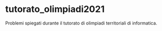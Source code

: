 # tutorato_olimpiadi2021
Problemi spiegati durante il tutorato di olimpiadi territoriali di informatica.

